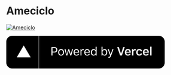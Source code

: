 # Ameciclo

[![Ameciclo](https://circleci.com/gh/Ameciclo/ameciclo.svg?style=svg)](https://app.circleci.com/pipelines/github/Ameciclo/ameciclo)

[![Vercel Logo](frontend/public/vercel-logo.svg)](https://vercel.com/?utm_source=ameciclo&utm_campaign=oss)
